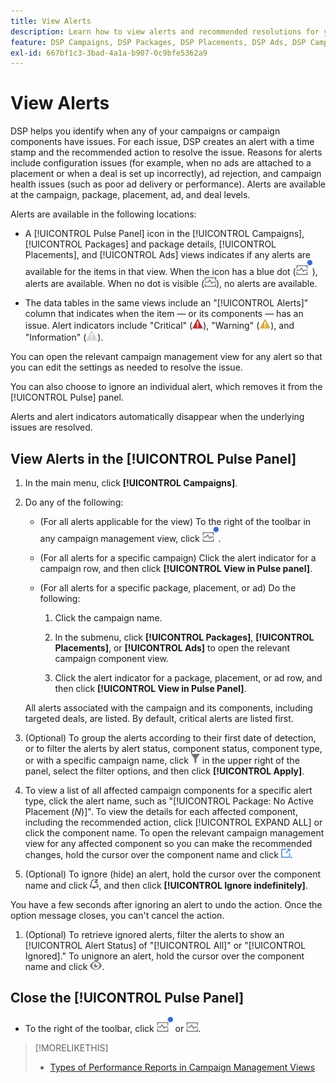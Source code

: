 ```yaml
---
title: View Alerts
description: Learn how to view alerts and recommended resolutions for your campaigns and campaign components.
feature: DSP Campaigns, DSP Packages, DSP Placements, DSP Ads, DSP Campaign Data Views
exl-id: 667bf1c3-3bad-4a1a-b907-0c9bfe5362a9
---
```

# View Alerts

DSP helps you identify when any of your campaigns or campaign components have issues. For each issue, DSP creates an alert with a time stamp and the recommended action to resolve the issue. Reasons for alerts include configuration issues (for example, when no ads are attached to a placement or when a deal is set up incorrectly), ad rejection, and campaign health issues (such as poor ad delivery or performance). Alerts are available at the campaign, package, placement, ad, and deal levels. 

Alerts are available in the following locations:

* A [!UICONTROL Pulse Panel] icon in the [!UICONTROL Campaigns], [!UICONTROL Packages] and package details, [!UICONTROL Placements], and [!UICONTROL Ads] views indicates if any alerts are available for the items in that view. When the icon has a blue dot (![Pulse Panel icon when alerts are available](/help/dsp/assets/alerts-panel.png "Pulse Panel icon when alerts are available")), alerts are available. When no dot is visible (![Pulse Panel icon when no alerts are available](/help/dsp/assets/alerts-panel-empty.png "Pulse Panel icon when no alerts are available")), no alerts are available.

* The data tables in the same views include an "[!UICONTROL Alerts]" column that indicates when the item &mdash; or its components &mdash; has an issue. Alert indicators include "Critical" (![Critical](/help/dsp/assets/indicator-critical.png "Critical")), "Warning" (![Warning](/help/dsp/assets/indicator-warning.png "Warning")), and "Information" (![Information](/help/dsp/assets/indicator-information.png "Information")).

You can open the relevant campaign management view for any alert so that you can edit the settings as needed to resolve the issue.

You can also choose to ignore an individual alert, which removes it from the [!UICONTROL Pulse] panel.

Alerts and alert indicators automatically disappear when the underlying issues are resolved.

## View Alerts in the [!UICONTROL Pulse Panel]

1. In the main menu, click **[!UICONTROL Campaigns]**.

1. Do any of the following:

   * (For all alerts applicable for the view) To the right of the toolbar in any campaign management view, click ![Pulse Panel icon when alerts are available](/help/dsp/assets/alerts-panel.png "Pulse Panel icon when alerts are available").
   
   * (For all alerts for a specific campaign) Click the alert indicator for a campaign row, and then click **[!UICONTROL View in Pulse panel]**.

   * (For all alerts for a specific package, placement, or ad) Do the following:
   
     1. Click the campaign name.

     1. In the submenu, click **[!UICONTROL Packages]**, **[!UICONTROL Placements]**, or **[!UICONTROL Ads]** to open the relevant campaign component view.

     1. Click the alert indicator for a package, placement, or ad row, and then click **[!UICONTROL View in Pulse Panel]**.

   All alerts associated with the campaign and its components, including targeted deals, are listed. By default, critical alerts are listed first.

1. (Optional) To group the alerts according to their first date of detection, or to filter the alerts by alert status, component status, component type, or with a specific campaign name, click ![Filter button](/help/dsp/assets/filter.png) in the upper right of the panel, select the filter options, and then click **[!UICONTROL Apply]**.

1. To view a list of all affected campaign components for a specific alert type, click the alert name, such as "[!UICONTROL Package: No Active Placement (*N*)]". To view the details for each affected component, including the recommended action, click [!UICONTROL EXPAND ALL] or click the component name. To open the relevant campaign management view for any affected component so you can make the recommended changes, hold the cursor over the component name and click ![Go to view](/help/dsp/assets/go-to-view.png "Go to view").

1. (Optional) To ignore (hide) an alert, hold the cursor over the component name and click ![Ignore](/help/dsp/assets/alert-ignore.png "Ignore"), and then click **[!UICONTROL Ignore indefinitely]**.  <!-- **[!UICONTROL Ignore alert for three days]**, **[!UICONTROL Ignore alert until next check]**, or **[!UICONTROL Ignore indefinitely] -->

  You have a few seconds after ignoring an alert to undo the action. Once the option message closes, you can't cancel the action.

1. (Optional) To retrieve ignored alerts, filter the alerts to show an [!UICONTROL Alert Status] of "[!UICONTROL All]" or "[!UICONTROL Ignored]." To unignore an alert, hold the cursor over the component name and click ![Un-ignore](/help/dsp/assets/alert-un-ignore.png "Un-ignore").

## Close the [!UICONTROL Pulse Panel]

* To the right of the toolbar, click ![Pulse Panel icon when alerts are available](/help/dsp/assets/alerts-panel.png "Pulse Panel icon when alerts are available") or ![Pulse Panel icon when no alerts are available](/help/dsp/assets/alerts-panel-empty.png "Pulse Panel icon when no alerts are available").

>[!MORELIKETHIS]
>
>* [Types of Performance Reports in Campaign Management Views](campaign-reports-about.md)
